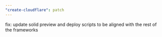 ```yaml
---
"create-cloudflare": patch
---
```


fix: update solid preview and deploy scripts to be aligned with the rest of the frameworks
